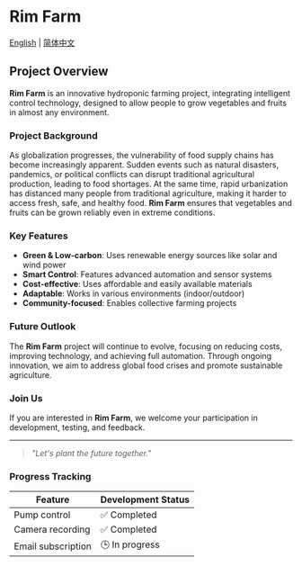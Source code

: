 # Rim Farm

[English](README.md) | [简体中文](README_zh.md)

## Project Overview
**Rim Farm** is an innovative hydroponic farming project, integrating intelligent control technology, designed to allow people to grow vegetables and fruits in almost any environment.

### Project Background
As globalization progresses, the vulnerability of food supply chains has become increasingly apparent. Sudden events such as natural disasters, pandemics, or political conflicts can disrupt traditional agricultural production, leading to food shortages. At the same time, rapid urbanization has distanced many people from traditional agriculture, making it harder to access fresh, safe, and healthy food. **Rim Farm** ensures that vegetables and fruits can be grown reliably even in extreme conditions.

### Key Features

- **Green & Low-carbon**: Uses renewable energy sources like solar and wind power
- **Smart Control**: Features advanced automation and sensor systems
- **Cost-effective**: Uses affordable and easily available materials
- **Adaptable**: Works in various environments (indoor/outdoor)
- **Community-focused**: Enables collective farming projects

### Future Outlook
The **Rim Farm** project will continue to evolve, focusing on reducing costs, improving technology, and achieving full automation. Through ongoing innovation, we aim to address global food crises and promote sustainable agriculture.

### Join Us
If you are interested in **Rim Farm**, we welcome your participation in development, testing, and feedback.

---
> *"Let's plant the future together."*
### Progress Tracking

| Feature           | Development Status |
|-------------------|--------------------|
| Pump control      | ✅ Completed       |
| Camera recording  | ✅ Completed       |
| Email subscription| 🕒 In progress     |
